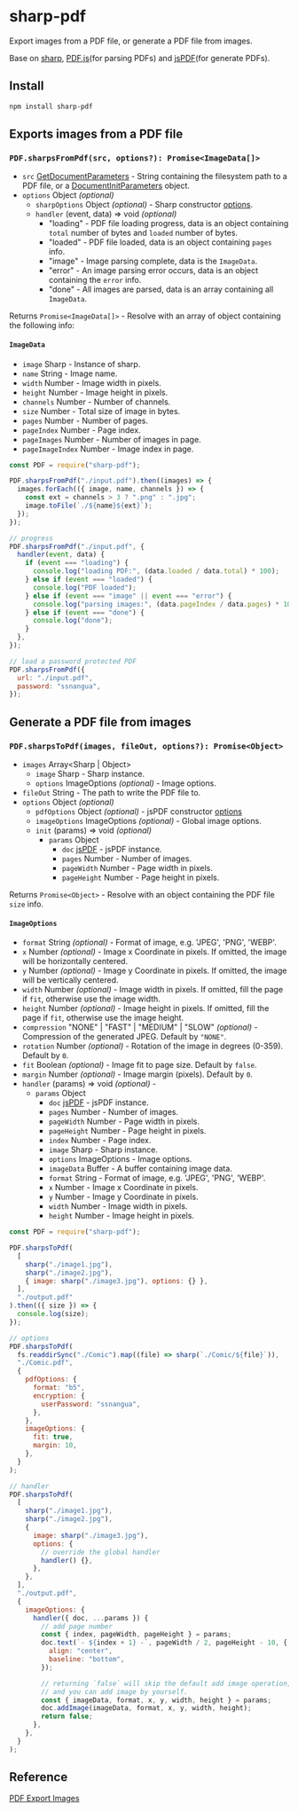 # sharp-pdf

Export images from a PDF file, or generate a PDF file from images.

Base on [sharp](https://www.npmjs.com/package/sharp), [PDF.js](https://www.npmjs.com/package/pdfjs-dist)(for parsing PDFs) and [jsPDF](https://www.npmjs.com/package/jspdf)(for generate PDFs).

## Install

```bash
npm install sharp-pdf
```

## Exports images from a PDF file

### `PDF.sharpsFromPdf(src, options?): Promise<ImageData[]>`

- `src` [GetDocumentParameters](https://github.com/mozilla/pdfjs-dist/blob/master/types/src/display/api.d.ts#L190) - String containing the filesystem path to a PDF file, or a [DocumentInitParameters](https://github.com/mozilla/pdfjs-dist/blob/master/types/src/display/api.d.ts#L10) object.
- `options` Object _(optional)_
  - `sharpOptions` Object _(optional)_ - Sharp constructor [options](https://sharp.pixelplumbing.com/api-constructor#parameters).
  - `handler` (event, data) => void _(optional)_
    - "loading" - PDF file loading progress, data is an object containing `total` number of bytes and `loaded` number of bytes.
    - "loaded" - PDF file loaded, data is an object containing `pages` info.
    - "image" - Image parsing complete, data is the `ImageData`.
    - "error" - An image parsing error occurs, data is an object containing the `error` info.
    - "done" - All images are parsed, data is an array containing all `ImageData`.

Returns `Promise<ImageData[]>` - Resolve with an array of object containing the following info:

#### `ImageData`

- `image` Sharp - Instance of sharp.
- `name` String - Image name.
- `width` Number - Image width in pixels.
- `height` Number - Image height in pixels.
- `channels` Number - Number of channels.
- `size` Number - Total size of image in bytes.
- `pages` Number - Number of pages.
- `pageIndex` Number - Page index.
- `pageImages` Number - Number of images in page.
- `pageImageIndex` Number - Image index in page.

```js
const PDF = require("sharp-pdf");

PDF.sharpsFromPdf("./input.pdf").then((images) => {
  images.forEach(({ image, name, channels }) => {
    const ext = channels > 3 ? ".png" : ".jpg";
    image.toFile(`./${name}${ext}`);
  });
});

// progress
PDF.sharpsFromPdf("./input.pdf", {
  handler(event, data) {
    if (event === "loading") {
      console.log("loading PDF:", (data.loaded / data.total) * 100);
    } else if (event === "loaded") {
      console.log("PDF loaded");
    } else if (event === "image" || event === "error") {
      console.log("parsing images:", (data.pageIndex / data.pages) * 100);
    } else if (event === "done") {
      console.log("done");
    }
  },
});

// load a password protected PDF
PDF.sharpsFromPdf({
  url: "./input.pdf",
  password: "ssnangua",
});
```

## Generate a PDF file from images

### `PDF.sharpsToPdf(images, fileOut, options?): Promise<Object>`

- `images` Array<Sharp | Object>
  - `image` Sharp - Sharp instance.
  - `options` ImageOptions _(optional)_ - Image options.
- `fileOut` String - The path to write the PDF file to.
- `options` Object _(optional)_
  - `pdfOptions` Object _(optional)_ - jsPDF constructor [options](http://raw.githack.com/MrRio/jsPDF/master/docs/jsPDF.html)
  - `imageOptions` ImageOptions _(optional)_ - Global image options.
  - `init` (params) => void _(optional)_
    - `params` Object
      - `doc` [jsPDF](http://raw.githack.com/MrRio/jsPDF/master/docs/jsPDF.html) - jsPDF instance.
      - `pages` Number - Number of images.
      - `pageWidth` Number - Page width in pixels.
      - `pageHeight` Number - Page height in pixels.

Returns `Promise<Object>` - Resolve with an object containing the PDF file `size` info.

#### `ImageOptions`

- `format` String _(optional)_ - Format of image, e.g. 'JPEG', 'PNG', 'WEBP'.
- `x` Number _(optional)_ - Image x Coordinate in pixels. If omitted, the image will be horizontally centered.
- `y` Number _(optional)_ - Image y Coordinate in pixels. If omitted, the image will be vertically centered.
- `width` Number _(optional)_ - Image width in pixels. If omitted, fill the page if `fit`, otherwise use the image width.
- `height` Number _(optional)_ - Image height in pixels. If omitted, fill the page if `fit`, otherwise use the image height.
- `compression` "NONE" | "FAST" | "MEDIUM" | "SLOW" _(optional)_ - Compression of the generated JPEG. Default by `"NONE"`.
- `rotation` Number _(optional)_ - Rotation of the image in degrees (0-359). Default by `0`.
- `fit` Boolean _(optional)_ - Image fit to page size. Default by `false`.
- `margin` Number _(optional)_ - Image margin (pixels). Default by `0`.
- `handler` (params) => void _(optional)_ -
  - `params` Object
    - `doc` [jsPDF](http://raw.githack.com/MrRio/jsPDF/master/docs/jsPDF.html) - jsPDF instance.
    - `pages` Number - Number of images.
    - `pageWidth` Number - Page width in pixels.
    - `pageHeight` Number - Page height in pixels.
    - `index` Number - Page index.
    - `image` Sharp - Sharp instance.
    - `options` ImageOptions - Image options.
    - `imageData` Buffer - A buffer containing image data.
    - `format` String - Format of image, e.g. 'JPEG', 'PNG', 'WEBP'.
    - `x` Number - Image x Coordinate in pixels.
    - `y` Number - Image y Coordinate in pixels.
    - `width` Number - Image width in pixels.
    - `height` Number - Image height in pixels.

```js
const PDF = require("sharp-pdf");

PDF.sharpsToPdf(
  [
    sharp("./image1.jpg"),
    sharp("./image2.jpg"),
    { image: sharp("./image3.jpg"), options: {} },
  ],
  "./output.pdf"
).then(({ size }) => {
  console.log(size);
});

// options
PDF.sharpsToPdf(
  fs.readdirSync("./Comic").map((file) => sharp(`./Comic/${file}`)),
  "./Comic.pdf",
  {
    pdfOptions: {
      format: "b5",
      encryption: {
        userPassword: "ssnangua",
      },
    },
    imageOptions: {
      fit: true,
      margin: 10,
    },
  }
);

// handler
PDF.sharpsToPdf(
  [
    sharp("./image1.jpg"),
    sharp("./image2.jpg"),
    {
      image: sharp("./image3.jpg"),
      options: {
        // override the global handler
        handler() {},
      },
    },
  ],
  "./output.pdf",
  {
    imageOptions: {
      handler({ doc, ...params }) {
        // add page number
        const { index, pageWidth, pageHeight } = params;
        doc.text(`- ${index + 1} -`, pageWidth / 2, pageHeight - 10, {
          align: "center",
          baseline: "bottom",
        });

        // returning `false` will skip the default add image operation,
        // and you can add image by yourself.
        const { imageData, format, x, y, width, height } = params;
        doc.addImage(imageData, format, x, y, width, height);
        return false;
      },
    },
  }
);
```

## Reference

[PDF Export Images](https://www.npmjs.com/package/pdf-export-images)
